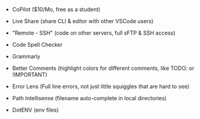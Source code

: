 - CoPilot ($10/Mo, free as a student)
- Live Share (share CLI & editor with other VSCode users)
- "Remote - SSH" (code on other servers, full sFTP & SSH access)

- Code Spell Checker
- Grammarly 
- Better Comments (highlight colors for different comments, like TODO: or !IMPORTANT)
- Error Lens (Full line errors, not just little squiggles that are hard to see)

- Path Intellisense (filename auto-complete in local directories)

- DotENV (env files)